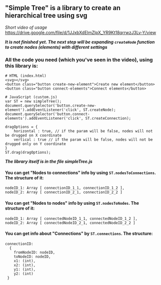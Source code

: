 ## "Simple Tree" is a library to create an hierarchical tree using svg
*Short video of usage* https://drive.google.com/file/d/1JJxbXdElmZlpX_YR9Kt18qrrwzJ3Lv-Y/view

***It is not finished yet. The next step will be expanding `createNode` function to create nodes (elements) with different settings***  

### All the code you need (which you've seen in the video), using this library is:
```
# HTML (index.html)
<svg></svg>
<button class="button create-new-element">Create new element</button>
<button class="button connect-elements">Connect elements</button>

# JavaScript (custom.js)
var ST = new simpleTree();
document.querySelector('button.create-new-element').addEventListener('click', ST.createNode);
document.querySelector('button.connect-elements').addEventListener('click', ST.createConnection);

dragOptions = {
	horizontal : true, // if the param will be false, nodes will not be drugged on X coordinate
	vertical : true // if the param will be false, nodes will not be drugged only on Y coordinate
}
ST.drag(dragOptions);
```

***The library itself is in the file simpleTree.js***

#### You can get "Nodes to connections" info by using `ST.nodesToConnections`. The structure of it:
```
nodeID_1: Array [ connectionID_1_1, connectionID_1_2 ],
nodeID_2: Array [ connectionID_2_1, connectionID_2_2 ]
```

#### You can get "Nodes to nodes" info by using `ST.nodesToNodes`. The structure of it:
```
nodeID_1: Array [ connectedNodeID_1_1, connectedNodeID_1_2 ],
nodeID_2: Array [ connectedNodeID_2_1, connectedNodeID_2_2 ]
```

#### You can get info about "Connections" by `ST.connections`. The structure:
```
connectionID:
  {
    fromNodeID: nodeID,
    toNodeID: nodeID,
    x1: (int),
    x2: (int),
    y1: (int),
    y2: (int)
 }
```
